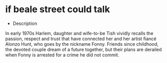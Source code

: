 # if beale street could talk

- Description

In early 1970s Harlem, daughter and wife-to-be Tish vividly recalls the passion, respect and trust that have connected her and her artist fiancé Alonzo Hunt, who goes by the nickname Fonny. Friends since childhood, the devoted couple dream of a future together, but their plans are derailed when Fonny is arrested for a crime he did not commit.

